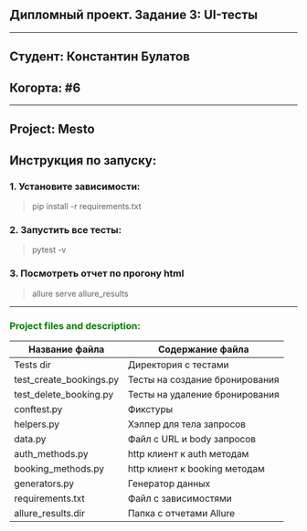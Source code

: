 ## Дипломный проект. Задание 3: UI-тесты
<hr>

## Студент: Константин Булатов

## <h>Когорта: #6</h>
<hr>

## <h>Project: Mesto</h>

## <h>Инструкция по запуску:</h>

### <h>1. Установите зависимости:</h>

> pip install -r requirements.txt</h>

### <h>2. Запустить все тесты:</h>

> pytest -v

### <h>3. Посмотреть отчет по прогону html</h>

> allure serve allure_results


<hr>

<h3 align="left" style="color:green">Project files and description:</h3>

| Название файла          | Содержание файла               |
|-------------------------|--------------------------------|
| Tests dir               | Директория с тестами           |
| test_create_bookings.py | Тесты на создание бронирования |
| test_delete_booking.py  | Тесты на удаление бронирования |
| conftest.py             | Фикстуры                       |
| helpers.py              | Хэлпер для тела запросов       |
| data.py                 | Файл с URL и body запросов     |
| auth_methods.py         | http клиент к auth методам     |
| booking_methods.py      | http клиент к booking методам  |
| generators.py           | Генератор данных               |
| requirements.txt        | Файл с зависимостями           |
| allure_results.dir      | Папка с отчетами Allure        |

